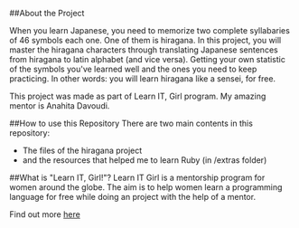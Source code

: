 ##About the Project

When you learn Japanese, you need to memorize two complete syllabaries of 46 symbols each one. One of them is hiragana. In this project, you will master the hiragana characters through translating Japanese sentences from hiragana to latin alphabet (and vice versa). Getting your own statistic of the symbols you've learned well and the ones you need to keep practicing. In other words: you will learn hiragana like a sensei, for free. 

This project was made as part of Learn IT, Girl program. My amazing mentor is Anahita Davoudi.

##How to use this Repository
There are two main contents in this repository: 
- The files of the hiragana project
- and the resources that helped me to learn Ruby (in /extras folder)

##What is "Learn IT, Girl!"?
Learn IT Girl is a mentorship program for women around the globe. The aim is to help women learn a programming language for free while doing an project with the help of a mentor.

Find out more [here](https://www.learnitgirl.com/)
